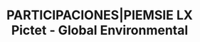 ---
layout: asset
title: PARTICIPACIONES|PIEMSIE LX Pictet - Global Environmental
isin: LU0503631714
---